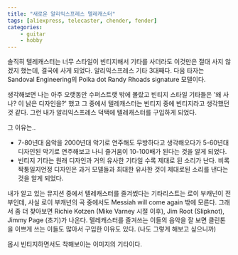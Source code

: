 ```yaml
---
title: "새로운 알리익스프레스 텔레캐스터"
tags: [aliexpress, telecaster, chender, fender]
categories:
    - guitar
    - hobby
---
```


솔직히 텔레캐스터는 너무 스타일이 빈티지해서 기타를 사더라도 이것만은 절대 사지 않겠지 했는데, 결국에 사게 되었다. 알리익스프레스 기타 3대째다. 다음 타자는 Sandoval Engineering의 Polka dot Randy Rhoads signature 모델이다. 

생각해보면 나는 아주 오랫동안 수퍼스트랫 밖에 몰랐고 빈티지 스타일 기타들은 '왜 사나? 이 낡은 디자인을?' 했고 그 중에서 텔레캐스터는 빈티지 중에 빈티지라고 생각했던 것 같다. 그런 내가 알리익스프레스 덕택에 텔레캐스터를 구입하게 되었다.

그 이유는..
- 7-80년대 음악을 2000년대 악기로 연주해도 무방하다고 생각해오다가 5-60년대 디자인된 악기로 연주해보고 나니 즐거움이 10-100배가 된다는 것을 알게 되었다.
- 빈티지 기타는 원래 디자인과 거의 유사한 기타일 수록 제대로 된 소리가 난다. 비록 짝퉁일지언정 디자인은 과거 모델들과 최대한 유사한 것이 제대로된 소리를 낸다는 것을 알게 되었다.

내가 알고 있는 뮤지션 중에서 텔레캐스터를 즐겨썼다는 기타리스트는 로이 부캐넌이 전부인데, 사실 로이 부캐넌의 곡 중에서도 Messiah will come again 밖에 모른다. 그래서 좀 더 찾아보면 Richie Kotzen (Mike Varney 시절 이후), Jim Root (Slipknot), Jimmy Page (초기)가 나온다. 텔레캐스터를 즐겨쓰는 이들의 음악을 잘 보면 클린톤을 이쁘게 쓰는 이들도 많아서 구입한 이유도 있다. (나도 그렇게 해보고 싶으니까)

몹시 빈티지하면서도 착해보이는 이미지의 기타이다. 